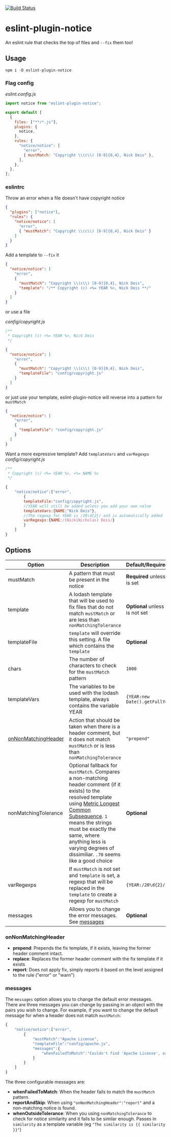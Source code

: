 [![Build Status](https://github.com/nickdeis/eslint-plugin-notice/actions/workflows/main.yml/badge.svg)](https://github.com/nickdeis/eslint-plugin-notice/actions/workflows/main.yml/badge.svg)

# eslint-plugin-notice

An eslint rule that checks the top of files and `--fix` them too!

## Usage

`npm i -D eslint-plugin-notice`

### Flag config

_eslint.config.js_

```js
import notice from "eslint-plugin-notice";

export default [
  {
    files: ["**/*.js"],
    plugins: {
      notice,
    },
    rules: {
      "notice/notice": [
        "error",
        { mustMatch: "Copyright \\(c\\) [0-9]{0,4}, Nick Deis" },
      ],
    },
  },
];
```

### eslintrc

Throw an error when a file doesn't have copyright notice

```json
{
  "plugins": ["notice"],
  "rules": {
    "notice/notice": [
      "error",
      { "mustMatch": "Copyright \\(c\\) [0-9]{0,4}, Nick Deis" }
    ]
  }
}
```

Add a template to `--fix` it

```json
{
  "notice/notice": [
    "error",
    {
      "mustMatch": "Copyright \\(c\\) [0-9]{0,4}, Nick Deis",
      "template": "/** Copyright (c) <%= YEAR %>, Nick Deis **/"
    }
  ]
}
```

or use a file

_config/copyright.js_

```js
/**
 * Copyright (c) <%= YEAR %>, Nick Deis
 */
```

```json
{
  "notice/notice": [
    "error",
    {
      "mustMatch": "Copyright \\(c\\) [0-9]{0,4}, Nick Deis",
      "templateFile": "config/copyright.js"
    }
  ]
}
```

or just use your template, eslint-plugin-notice will reverse into a pattern for `mustMatch`

```json
{
  "notice/notice": [
    "error",
    {
      "templateFile": "config/copyright.js"
    }
  ]
}
```

Want a more expressive template? Add `templateVars` and `varRegexps`
_config/copyright.js_

```js
/**
 * Copyright (c) <%= YEAR %>, <%= NAME %>
 */
```

```js
{
    "notice/notice":["error",
        {
        templateFile:"config/copyright.js",
        //YEAR will still be added unless you add your own value
        templateVars:{NAME:"Nick Deis"},
        //The regexp for YEAR is /20\d{2}/ and is automatically added
        varRegexps:{NAME:/(Nick|Nicholas) Deis/}
        }
    ]
}
```

## Options

| Option                                      | Description                                                                                                                                                                                                                                                                                                                                           | Default/Required/Optional                  | Type                   |
| ------------------------------------------- | ----------------------------------------------------------------------------------------------------------------------------------------------------------------------------------------------------------------------------------------------------------------------------------------------------------------------------------------------------- | ------------------------------------------ | ---------------------- |
| mustMatch                                   | A pattern that must be present in the notice                                                                                                                                                                                                                                                                                                          | **Required** unless `template` is set      | RegExp/string          |
| template                                    | A lodash template that will be used to fix files that do not match `mustMatch` or are less than `nonMatchingTolerance`                                                                                                                                                                                                                                | **Optional** unless `mustMatch` is not set | string                 |
| templateFile                                | `template` will override this setting. A file which contains the `template`                                                                                                                                                                                                                                                                           | **Optional**                               | string                 |
| chars                                       | The number of characters to check for the `mustMatch` pattern                                                                                                                                                                                                                                                                                         | `1000`                                     | number                 |
| templateVars                                | The variables to be used with the lodash template, always contains the variable YEAR                                                                                                                                                                                                                                                                  | `{YEAR:new Date().getFullYear()}`          | object                 |
| [onNonMatchingHeader](#onnonmatchingheader) | Action that should be taken when there is a header comment, but it does not match `mustMatch` or is less than `nonMatchingTolerance`                                                                                                                                                                                                                  | `"prepend"`                                | string                 |
| nonMatchingTolerance                        | Optional fallback for `mustMatch`. Compares a non-matching header comment (if it exists) to the resolved template using [Metric Longest Common Subsequence](http://heim.ifi.uio.no/~danielry/StringMetric.pdf). `1` means the strings must be exactly the same, where anything less is varying degrees of dissimiliar. `.70` seems like a good choice | **Optional**                               | number between 0 and 1 |
| varRegexps                                  | If `mustMatch` is not set and `template` is set, a regexp that will be replaced in the `template` to create a regexp for `mustMatch`                                                                                                                                                                                                                  | `{YEAR:/20\d{2}/}`                         | object                 |
| messages                                    | Allows you to change the error messages. See [messages](#messages)                                                                                                                                                                                                                                                                                    | **Optional**                               | object                 |

### onNonMatchingHeader

- **prepend**: Prepends the fix template, if it exists, leaving the former header comment intact.
- **replace**: Replaces the former header comment with the fix template if it exists
- **report**: Does not apply fix, simply reports it based on the level assigned to the rule ("error" or "warn")

### messages

The `messages` option allows you to change the default error messages.
There are three messages you can change by passing in an object with the pairs you wish to change.
For example, if you want to change the default message for when a header does not match `mustMatch`:

```js
{
    "notice/notice":["error",
        {
            "mustMatch":"Apache License",
            "templateFile":"config/apache.js",
            "messages":{
                "whenFailedToMatch":"Couldn't find 'Apache License', are you sure you added it?"
            }
        }
    ]
}
```

The three configurable messages are:

- **whenFailedToMatch**: When the header fails to match the `mustMatch` pattern.
- **reportAndSkip**: When using `"onNonMatchingHeader":"report"` and a non-matching notice is found.
- **whenOutsideTolerance**: When you using `nonMatchingTolerance` to check for notice similarity and it fails to be similar enough. Passes in `similarity` as a template variable (eg `"The similarity is {{ similarity }}"`)
